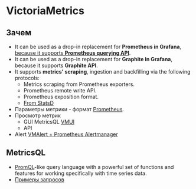 # VictoriaMetrics 

## Зачем

- It can be used as a drop-in replacement for __Prometheus in Grafana__, [because it supports __Prometheus querying API__](https://docs.victoriametrics.com/Single-server-VictoriaMetrics.html).
- It can be used as a drop-in replacement for __Graphite in Grafana__, because it supports __Graphite API__.
- It supports __metrics' scraping__, ingestion and backfilling via the following protocols:
	- Metrics scraping from Prometheus exporters.
	- Prometheus remote write API.
	- Prometheus exposition format.
	- [From StatsD](https://docs.victoriametrics.com/Single-server-VictoriaMetrics.html#how-to-send-data-from-graphite-compatible-agents-such-as-statsd)
- Параметры метрики - формат [Prometheus](../store/prometheus.md).
- Просмотр метрик
	- GUI MetricsQL [VMUI](https://docs.victoriametrics.com/Single-server-VictoriaMetrics.html#vmui)
	- API
- Alert [VMAlert + Prometheus Alertmanager](https://docs.victoriametrics.com/vmalert.html#single-node-victoriametrics)

## MetricsQL

- [PromQL](../store/prometheus.md)-like query language with a powerful set of functions and features for working specifically with time series data.
- [Примеры запросов](https://docs.victoriametrics.com/keyConcepts.html#metricsql)